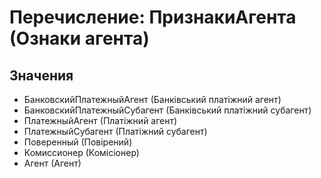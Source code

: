 ﻿# Перечисление: ПризнакиАгента (Ознаки агента)

## Значения

- БанковскийПлатежныйАгент (Банківський платіжний агент)
- БанковскийПлатежныйСубагент (Банківський платіжний субагент)
- ПлатежныйАгент (Платіжний агент)
- ПлатежныйСубагент (Платіжний субагент)
- Поверенный (Повірений)
- Комиссионер (Комісіонер)
- Агент (Агент)

